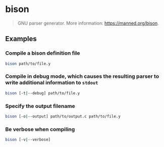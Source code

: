 # bison

> GNU parser generator. More information: <https://manned.org/bison>.

## Examples

### Compile a bison definition file

```bash
bison path/to/file.y
```

### Compile in debug mode, which causes the resulting parser to write additional information to `stdout`

```bash
bison [-t|--debug] path/to/file.y
```

### Specify the output filename

```bash
bison [-o|--output] path/to/output.c path/to/file.y
```

### Be verbose when compiling

```bash
bison [-v|--verbose]
```
